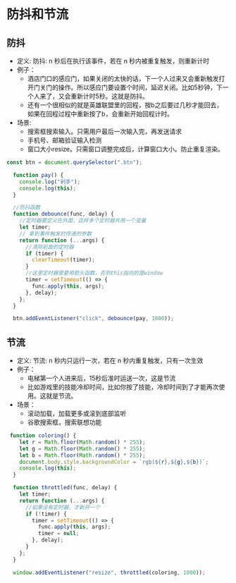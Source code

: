 # 防抖和节流
## 防抖
- 定义: 防抖: n 秒后在执行该事件，若在 n 秒内被重复触发，则重新计时
- 例子：
  - 酒店门口的感应门，如果关闭的太快的话，下一个人过来又会重新触发打开门关门的操作。所以感应门要设置个时间，延迟关闭。比如5秒钟，下一个人来了，又会重新计时5秒。这就是防抖。
  - 还有一个很相似的就是英雄联盟里的回程，按b之后要过几秒才能回去，如果在回程过程中重新按了b，会重新开始回程计时。
- 场景:
  - 搜索框搜索输入。只需用户最后一次输入完，再发送请求
  - 手机号、邮箱验证输入检测
  - 窗口大小resize。只需窗口调整完成后，计算窗口大小。防止重复渲染。
```javascript
const btn = document.querySelector(".btn");

  function pay() {
    console.log("剁手");
    console.log(this);
  }

  //防抖函数
  function debounce(func, delay) {
    //定时器要定义在外面，这样多个定时器共用一个变量
    let timer;
    // 拿到事件触发时传递的参数
    return function (...args) {
      //清除前面的定时器
      if (timer) {
        clearTimeout(timer);
      }
      //这里定时器里要用箭头函数，否则this指向的是window
      timer = setTimeout(() => {
        func.apply(this, args);
      }, delay);
    };
  }

  btn.addEventListener("click", debounce(pay, 1000));
```

## 节流
- 定义: 节流: n 秒内只运行一次，若在 n 秒内重复触发，只有一次生效
- 例子：
  - 电梯第一个人进来后，15秒后准时运送一次，这是节流
  - 比如游戏里的技能冷却时间，比如你按了技能，冷却时间到了才能再次使用。这就是节流。
- 场景：
  - 滚动加载，加载更多或滚到底部监听
  - 谷歌搜索框，搜索联想功能

```javascript
 function coloring() {
    let r = Math.floor(Math.random() * 255);
    let g = Math.floor(Math.random() * 255);
    let b = Math.floor(Math.random() * 255);
    document.body.style.backgroundColor = `rgb(${r},${g},${b})`;
    console.log(this);
  }

  function throttled(func, delay) {
    let timer;
    return function (...args) {
      //如果没有定时器，才新开一个
      if (!timer) {
        timer = setTimeout(() => {
          func.apply(this, args);
          timer = null;
        }, delay);
      }
    };
  }

  window.addEventListener("resize", throttled(coloring, 1000));
```
